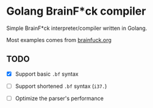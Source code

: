 # Golang BrainF\*ck compiler

Simple BrainF\*ck interpreter/compiler written in Golang.

Most examples comes from [brainfuck.org](https://www.brainfuck.org/)

## TODO

- [x] Support basic `.bf` syntax
- [ ] Support shortened `.bf` syntax (`i37.`)
- [ ] Optimize the parser's performance

